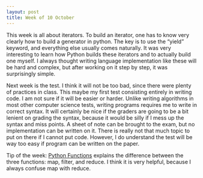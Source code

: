 ```yaml
---
layout: post
title: Week of 10 October
---
```

This week is all about iterators. To build an iterator, one has to know very clearly how to build a generator in python. The key is to use the “yield” keyword, and everything else usually comes naturally. It was very interesting to learn how Python builds these iterators and to actually build one myself. I always thought writing language implementation like these will be hard and complex, but after working on it step by step, it was surprisingly simple. 

Next week is the test. I think it will not be too bad, since there were plenty of practices in class. This maybe my first test consisting entirely in writing code. I am not sure if it will be easier or harder. Unlike writing algorithms in most other computer science tests, writing programs requires me to write in correct syntax. It will certainly be nice if the graders are going to be a bit lenient on grading the syntax, because it would be silly if I mess up the syntax and miss points. A sheet of note can be brought to the exam, but no implementation can be written on it. There is really not that much topic to put on there if I cannot put code. However, I do understand the test will be way too easy if program can be written on the paper.

Tip of the week: [Python Functions](http://www.bogotobogo.com/python/python_fncs_map_filter_reduce.php) explains the difference between the three functions: map, filter, and reduce. I think it is very helpful, because I always confuse map with reduce. 
